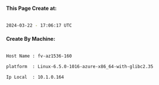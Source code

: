 
   
#### This Page Create at:

```bash

2024-03-22 - 17:06:17 UTC

```

#### Create By Machine:

```bash

Host Name : fv-az1536-160

platform  : Linux-6.5.0-1016-azure-x86_64-with-glibc2.35

Ip Local  : 10.1.0.164

```

